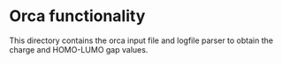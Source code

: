 # Orca functionality

This directory contains the orca input file and logfile parser to obtain the charge and HOMO-LUMO gap values.
